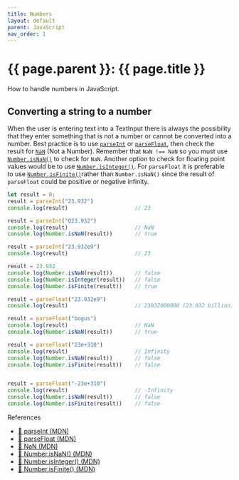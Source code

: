 ```yaml
---
title: Numbers
layout: default
parent: JavaScript
nav_order: 1
---
```


# {{ page.parent }}: {{ page.title }}

How to handle numbers in JavaScript.


## Converting a string to a number

When the user is entering text into a TextInput there is always the possibility
that they enter something that is not a number or cannot be converted into a
number. Best practice is to use
[`parseInt`](https://developer.mozilla.org/en-US/docs/Web/JavaScript/Reference/Global_Objects/parseInt)
or
[`parseFloat`](https://developer.mozilla.org/en-US/docs/Web/JavaScript/Reference/Global_Objects/parseFloat),
then check the result for
[`NaN`](https://developer.mozilla.org/en-US/docs/Web/JavaScript/Reference/Global_Objects/NaN) (Not a Number). Remember that `NaN !== NaN` so
you must use
[`Number.isNaN()`](https://developer.mozilla.org/en-US/docs/Web/JavaScript/Reference/Global_Objects/Number/isNaN)
to check for `NaN`. Another option to check for floating point values would be
to use
[`Number.isInteger()`](https://developer.mozilla.org/en-US/docs/Web/JavaScript/Reference/Global_Objects/Number/isInteger).
For `parseFloat` it is preferable to use
[`Number.isFinite()`](https://developer.mozilla.org/en-US/docs/Web/JavaScript/Reference/Global_Objects/Number/isFinite)rather
than `Number.isNaN()` since the result of `parseFloat` could be positive or
negative infinity.

```javascript
let result = 0;
result = parseInt("23.932")
console.log(result)                     // 23

result = parseInt("Q23.932")
console.log(result)                     // NaN
console.log(Number.isNaN(result))       // true

result = parseInt("23.932e9")
console.log(result)                     // 23

result = 23.932
console.log(Number.isNaN(result))       // false
console.log(Number.isInteger(result))   // false
console.log(Number.isFinite(result))    // true

result = parseFloat("23.932e9")
console.log(result)                     // 23932000000 (23.932 billion)

result = parseFloat("bogus")
console.log(result)                     // NaN
console.log(Number.isNaN(result))       // true

result = parseFloat("23e+310")
console.log(result)                     // Infinity
console.log(Number.isNaN(result))       // false
console.log(Number.isFinite(result))    // false


result = parseFloat("-23e+310")
console.log(result)                     // -Infinity
console.log(Number.isNaN(result))       // false
console.log(Number.isFinite(result))    // false
```

References

- [📘 parseInt (MDN)](https://developer.mozilla.org/en-US/docs/Web/JavaScript/Reference/Global_Objects/parseInt)
- [📘 parseFloat (MDN)](https://developer.mozilla.org/en-US/docs/Web/JavaScript/Reference/Global_Objects/parseFloat)
- [📘 NaN (MDN)](https://developer.mozilla.org/en-US/docs/Web/JavaScript/Reference/Global_Objects/NaN)
- [📘 Number.isNaN() (MDN)](https://developer.mozilla.org/en-US/docs/Web/JavaScript/Reference/Global_Objects/Number/isNaN)
- [📘 Number.isInteger() (MDN)](https://developer.mozilla.org/en-US/docs/Web/JavaScript/Reference/Global_Objects/Number/isInteger)
- [📘 Number.isFinite() (MDN)](https://developer.mozilla.org/en-US/docs/Web/JavaScript/Reference/Global_Objects/Number/isFinite)

